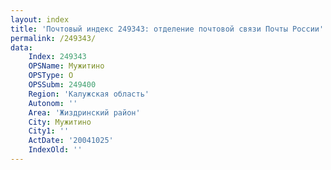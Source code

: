 ```yaml
---
layout: index
title: 'Почтовый индекс 249343: отделение почтовой связи Почты России'
permalink: /249343/
data:
    Index: 249343
    OPSName: Мужитино
    OPSType: О
    OPSSubm: 249400
    Region: 'Калужская область'
    Autonom: ''
    Area: 'Жиздринский район'
    City: Мужитино
    City1: ''
    ActDate: '20041025'
    IndexOld: ''
---
```

